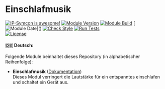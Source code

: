 # Einschlafmusik  

[![IP-Symcon is awesome!](https://img.shields.io/badge/IP--Symcon-6.3-blue.svg)](https://www.symcon.de)
[![Module Version](https://img.shields.io/badge/Module_Version-1.0-blue.svg)]()
[![Module Build](https://img.shields.io/badge/Module_Build-3-blue.svg)]()
[![Module Date](https://img.shields.io/badge/Module_Date-20230601_(01.06.2023)-blue.svg)]()  
[![Check Style](https://github.com/ubittner/Einschlafmusik/workflows/Check%20Style/badge.svg)](https://github.com/ubittner/Einschlafmusik/actions)
[![Run Tests](https://github.com/ubittner/Einschlafmusik/workflows/Run%20Tests/badge.svg)](https://github.com/ubittner/Einschlafmusik/actions)  
[![License](https://img.shields.io/badge/License-CC%20BY--NC--SA%204.0-green.svg)](https://creativecommons.org/licenses/by-nc-sa/4.0/)

#### :de: Deutsch:

Folgende Module beinhaltet dieses Repository (in alphabetischer Reihenfolge):

- __Einschlafmusik__ ([Dokumentation](Einschlafmusik))  
  Dieses Modul verringert die Lautstärke für ein entspanntes einschlafen und schaltet ein Gerät aus.